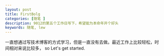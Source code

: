 ```yaml
---
layout: post
title: FirstBolg
categories: [随笔 ]
description: 9012的第五个工作日写下，希望能为本命年开个好头
keywords: 随笔, lew
---
```


一直想通过写技术博客的方式学习，但是一直没有去做。最近工作上比较轻松，时间相对来说比较多， so Let's get started.
